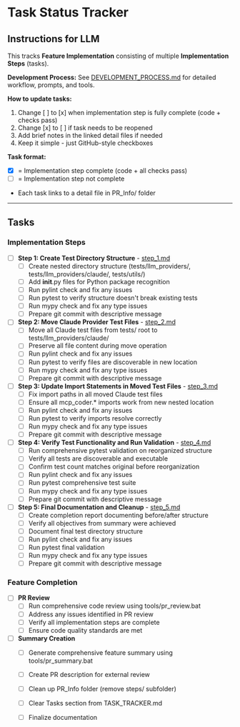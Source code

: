 # Task Status Tracker

## Instructions for LLM

This tracks **Feature Implementation** consisting of multiple **Implementation Steps** (tasks).

**Development Process:** See [DEVELOPMENT_PROCESS.md](./DEVELOPMENT_PROCESS.md) for detailed workflow, prompts, and tools.

**How to update tasks:**
1. Change [ ] to [x] when implementation step is fully complete (code + checks pass)
2. Change [x] to [ ] if task needs to be reopened
3. Add brief notes in the linked detail files if needed
4. Keep it simple - just GitHub-style checkboxes

**Task format:**
- [x] = Implementation step complete (code + all checks pass)
- [ ] = Implementation step not complete
- Each task links to a detail file in PR_Info/ folder

---

## Tasks

### Implementation Steps

- [ ] **Step 1: Create Test Directory Structure** - [step_1.md](./steps/step_1.md)
  - [ ] Create nested directory structure (tests/llm_providers/, tests/llm_providers/claude/, tests/utils/)
  - [ ] Add __init__.py files for Python package recognition
  - [ ] Run pylint check and fix any issues
  - [ ] Run pytest to verify structure doesn't break existing tests
  - [ ] Run mypy check and fix any type issues
  - [ ] Prepare git commit with descriptive message

- [ ] **Step 2: Move Claude Provider Test Files** - [step_2.md](./steps/step_2.md)
  - [ ] Move all Claude test files from tests/ root to tests/llm_providers/claude/
  - [ ] Preserve all file content during move operation
  - [ ] Run pylint check and fix any issues
  - [ ] Run pytest to verify files are discoverable in new location
  - [ ] Run mypy check and fix any type issues
  - [ ] Prepare git commit with descriptive message

- [ ] **Step 3: Update Import Statements in Moved Test Files** - [step_3.md](./steps/step_3.md)
  - [ ] Fix import paths in all moved Claude test files
  - [ ] Ensure all mcp_coder.* imports work from new nested location
  - [ ] Run pylint check and fix any issues
  - [ ] Run pytest to verify imports resolve correctly
  - [ ] Run mypy check and fix any type issues
  - [ ] Prepare git commit with descriptive message

- [ ] **Step 4: Verify Test Functionality and Run Validation** - [step_4.md](./steps/step_4.md)
  - [ ] Run comprehensive pytest validation on reorganized structure
  - [ ] Verify all tests are discoverable and executable
  - [ ] Confirm test count matches original before reorganization
  - [ ] Run pylint check and fix any issues
  - [ ] Run pytest comprehensive test suite
  - [ ] Run mypy check and fix any type issues
  - [ ] Prepare git commit with descriptive message

- [ ] **Step 5: Final Documentation and Cleanup** - [step_5.md](./steps/step_5.md)
  - [ ] Create completion report documenting before/after structure
  - [ ] Verify all objectives from summary were achieved
  - [ ] Document final test directory structure
  - [ ] Run pylint check and fix any issues
  - [ ] Run pytest final validation
  - [ ] Run mypy check and fix any type issues
  - [ ] Prepare git commit with descriptive message

### Feature Completion

- [ ] **PR Review**
  - [ ] Run comprehensive code review using tools/pr_review.bat
  - [ ] Address any issues identified in PR review
  - [ ] Verify all implementation steps are complete
  - [ ] Ensure code quality standards are met

- [ ] **Summary Creation**
  - [ ] Generate comprehensive feature summary using tools/pr_summary.bat
  - [ ] Create PR description for external review
  - [ ] Clean up PR_Info folder (remove steps/ subfolder)
  - [ ] Clear Tasks section from TASK_TRACKER.md
  - [ ] Finalize documentation


